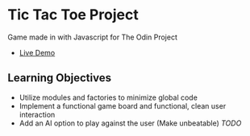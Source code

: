 # Tic Tac Toe Project
Game made in with Javascript for The Odin Project

- [Live Demo](https://strood.github.io/TOPTicTacToe/)

## Learning Objectives
- Utilize modules and factories to minimize global code
- Implement a functional game board and functional, clean user interaction
- Add an AI option to play against the user (Make unbeatable) *TODO*

